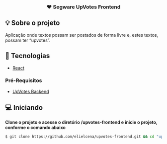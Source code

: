 <h3 align="center">
  ♥️ Segware UpVotes Frontend
</h3>

## :bulb: Sobre o projeto
Aplicação onde textos possam ser postados de forma livre e, estes textos, possam ter “upvotes”.

## 🚀 Tecnologias

- [React](https://pt-br.reactjs.org/docs/getting-started.html)

### Pré-Requisitos

- [UpVotes Backend](https://github.com/elielcena/upvotes-backend)

## 💻 Iniciando

**Clone o projeto e acesse o diretório /upvotes-frontend e inicie o projeto, conforme o comando abaixo**

```bash
$ git clone https://github.com/elielcena/upvotes-frontend.git && cd "upvotes-frontend" && yarn && yarn start
```
